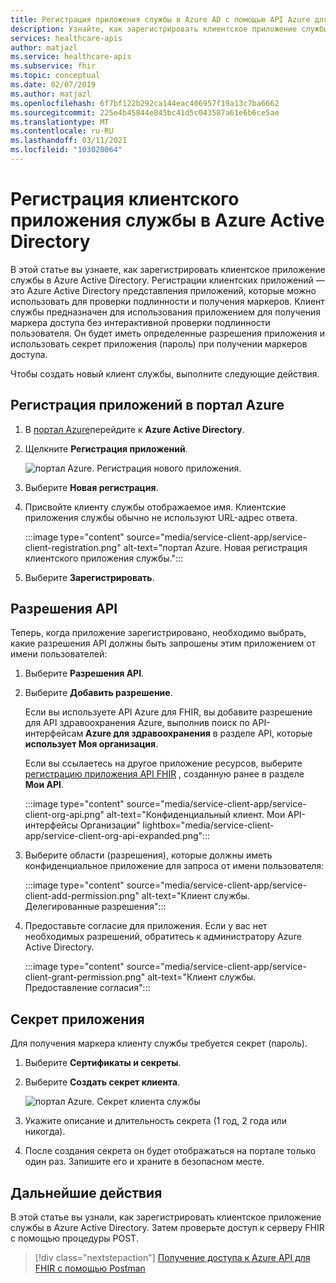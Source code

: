 ```yaml
---
title: Регистрация приложения службы в Azure AD с помощью API Azure для FHIR
description: Узнайте, как зарегистрировать клиентское приложение службы в Azure Active Directory.
services: healthcare-apis
author: matjazl
ms.service: healthcare-apis
ms.subservice: fhir
ms.topic: conceptual
ms.date: 02/07/2019
ms.author: matjazl
ms.openlocfilehash: 6f7bf122b292ca144eac406957f19a13c7ba6662
ms.sourcegitcommit: 225e4b45844e845bc41d5c043587a61e6b6ce5ae
ms.translationtype: MT
ms.contentlocale: ru-RU
ms.lasthandoff: 03/11/2021
ms.locfileid: "103020064"
---
```

# <a name="register-a-service-client-application-in-azure-active-directory"></a>Регистрация клиентского приложения службы в Azure Active Directory

В этой статье вы узнаете, как зарегистрировать клиентское приложение службы в Azure Active Directory. Регистрации клиентских приложений — это Azure Active Directory представления приложений, которые можно использовать для проверки подлинности и получения маркеров. Клиент службы предназначен для использования приложением для получения маркера доступа без интерактивной проверки подлинности пользователя. Он будет иметь определенные разрешения приложения и использовать секрет приложения (пароль) при получении маркеров доступа.

Чтобы создать новый клиент службы, выполните следующие действия.

## <a name="app-registrations-in-azure-portal"></a>Регистрация приложений в портал Azure

1. В [портал Azure](https://portal.azure.com)перейдите к **Azure Active Directory**.

2. Щелкните **Регистрация приложений**.

    ![портал Azure. Регистрация нового приложения.](media/how-to-aad/portal-aad-new-app-registration.png)

3. Выберите **Новая регистрация**.

4. Присвойте клиенту службы отображаемое имя. Клиентские приложения службы обычно не используют URL-адрес ответа.

    :::image type="content" source="media/service-client-app/service-client-registration.png" alt-text="портал Azure. Новая регистрация клиентского приложения службы.":::

5. Выберите **Зарегистрировать**.

## <a name="api-permissions"></a>Разрешения API

Теперь, когда приложение зарегистрировано, необходимо выбрать, какие разрешения API должны быть запрошены этим приложением от имени пользователей:

1. Выберите **Разрешения API**.
1. Выберите **Добавить разрешение**.

    Если вы используете API Azure для FHIR, вы добавите разрешение для API здравоохранения Azure, выполнив поиск по API-интерфейсам **Azure для здравоохранения** в разделе API, которые **использует Моя организация**. 

    Если вы ссылаетесь на другое приложение ресурсов, выберите [регистрацию приложения API FHIR](register-resource-azure-ad-client-app.md) , созданную ранее в разделе **Мои API**.

    :::image type="content" source="media/service-client-app/service-client-org-api.png" alt-text="Конфиденциальный клиент. Мои API-интерфейсы Организации" lightbox="media/service-client-app/service-client-org-api-expanded.png":::

1. Выберите области (разрешения), которые должны иметь конфиденциальное приложение для запроса от имени пользователя:

    :::image type="content" source="media/service-client-app/service-client-add-permission.png" alt-text="Клиент службы. Делегированные разрешения":::

1. Предоставьте согласие для приложения. Если у вас нет необходимых разрешений, обратитесь к администратору Azure Active Directory.

    :::image type="content" source="media/service-client-app/service-client-grant-permission.png" alt-text="Клиент службы. Предоставление согласия":::

## <a name="application-secret"></a>Секрет приложения

Для получения маркера клиенту службы требуется секрет (пароль).

1. Выберите **Сертификаты и секреты**.
2. Выберите **Создать секрет клиента**.

    ![портал Azure. Секрет клиента службы](media/how-to-aad/portal-aad-register-new-app-registration-SERVICE-CLIENT-SECRET.png)

3. Укажите описание и длительность секрета (1 год, 2 года или никогда).

4. После создания секрета он будет отображаться на портале только один раз. Запишите его и храните в безопасном месте.

## <a name="next-steps"></a>Дальнейшие действия

В этой статье вы узнали, как зарегистрировать клиентское приложение службы в Azure Active Directory. Затем проверьте доступ к серверу FHIR с помощью процедуры POST.
 
>[!div class="nextstepaction"]
>[Получение доступа к Azure API для FHIR с помощью Postman](access-fhir-postman-tutorial.md)
